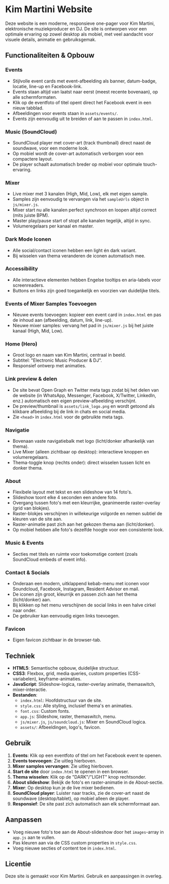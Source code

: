 # Kim Martini Website

Deze website is een moderne, responsieve one-pager voor Kim Martini, elektronische muziekproducer en DJ. De site is ontworpen voor een optimale ervaring op zowel desktop als mobiel, met veel aandacht voor visuele details, animatie en gebruiksgemak.

## Functionaliteiten & Opbouw

### Events
- Stijlvolle event cards met event-afbeelding als banner, datum-badge, locatie, line-up en Facebook-link.
- Events staan altijd van laatst naar eerst (meest recente bovenaan), op alle schermformaten.
- Klik op de eventfoto of titel opent direct het Facebook event in een nieuw tabblad.
- Afbeeldingen voor events staan in `assets/events/`.
- Events zijn eenvoudig uit te breiden of aan te passen in `index.html`.
### Music (SoundCloud)
- SoundCloud player met cover-art (track thumbnail) direct naast de soundwave, voor een moderne look.
- Op mobiel wordt de cover-art automatisch verborgen voor een compactere layout.
- De player schaalt automatisch breder op mobiel voor optimale touch-ervaring.

### Mixer
- Live mixer met 3 kanalen (High, Mid, Low), elk met eigen sample.
- Samples zijn eenvoudig te vervangen via het `sampleUrls` object in `js/mixer.js`.
- Mixer start nu alle kanalen perfect synchroon en loopen altijd correct (mits juiste BPM).
- Master play/pause start of stopt alle kanalen tegelijk, altijd in sync.
- Volumeregelaars per kanaal en master.

### Dark Mode Iconen
- Alle social/contact iconen hebben een light én dark variant.
- Bij wisselen van thema veranderen de iconen automatisch mee.

### Accessibility
- Alle interactieve elementen hebben Engelse tooltips en aria-labels voor screenreaders.
- Buttons en links zijn goed toegankelijk en voorzien van duidelijke titels.

### Events of Mixer Samples Toevoegen
- Nieuwe events toevoegen: kopieer een event card in `index.html` en pas de inhoud aan (afbeelding, datum, link, line-up).
- Nieuwe mixer samples: vervang het pad in `js/mixer.js` bij het juiste kanaal (High, Mid, Low).

### Home (Hero)
- Groot logo en naam van Kim Martini, centraal in beeld.
- Subtitel: "Electronic Music Producer & DJ".
- Responsief ontwerp met animaties.

### Link preview & delen
- De site bevat Open Graph en Twitter meta tags zodat bij het delen van de website (in WhatsApp, Messenger, Facebook, X/Twitter, LinkedIn, enz.) automatisch een eigen preview-afbeelding verschijnt.
- De preview/thumbnail is `assets/link_logo.png` en wordt getoond als klikbare afbeelding bij de link in chats en social media.
- Zie `<head>` in `index.html` voor de gebruikte meta tags.

### Navigatie
- Bovenaan vaste navigatiebalk met logo (licht/donker afhankelijk van thema).
- Live Mixer (alleen zichtbaar op desktop): interactieve knoppen en volumeregelaars. 
- Thema-toggle knop (rechts onder): direct wisselen tussen licht en donker thema.

### About
- Flexibele layout met tekst en een slideshow van 14 foto's.
- Slideshow toont elke 4 seconden een andere foto.
- Overgang tussen foto's met een kleurrijke, geanimeerde raster-overlay (grid van blokjes).
- Raster-blokjes verschijnen in willekeurige volgorde en nemen subtiel de kleuren van de site aan.
- Raster-animatie past zich aan het gekozen thema aan (licht/donker).
- Op mobiel hebben alle foto's dezelfde hoogte voor een consistente look.


### Music & Events
- Secties met titels en ruimte voor toekomstige content (zoals SoundCloud embeds of event info).

### Contact & Socials
- Onderaan een modern, uitklappend kebab-menu met iconen voor Soundcloud, Facebook, Instagram, Resident Advisor en mail.
- De iconen zijn groot, kleurrijk en passen zich aan het thema (licht/donker) aan.
- Bij klikken op het menu verschijnen de social links in een halve cirkel naar onder.
- De gebruiker kan eenvoudig eigen links toevoegen.

### Favicon
- Eigen favicon zichtbaar in de browser-tab.

## Techniek
- **HTML5**: Semantische opbouw, duidelijke structuur.
- **CSS3**: Flexbox, grid, media queries, custom properties (CSS-variabelen), keyframe-animaties.
- **JavaScript**: Slideshow-logica, raster-overlay animatie, themaswitch, mixer-interactie.
- **Bestanden**:
  - `index.html`: Hoofdstructuur van de site.
  - `style.css`: Alle styling, inclusief thema's en animaties.
  - `font.css`: Custom fonts.
  - `app.js`: Slideshow, raster, themaswitch, menu.
  - `js/mixer.js`, `js/soundcloud.js`: Mixer en SoundCloud logica.
  - `assets/`: Afbeeldingen, logo's, favicon.

## Gebruik
1. **Events**: Klik op een eventfoto of titel om het Facebook event te openen.
2. **Events toevoegen**: Zie uitleg hierboven.
3. **Mixer samples vervangen**: Zie uitleg hierboven.
4. **Start de site** door `index.html` te openen in een browser.
5. **Thema wisselen**: Klik op de "DARK"/"LIGHT" knop rechtsonder.
6. **About slideshow**: Bekijk de foto's en raster-animatie in de About-sectie.
7. **Mixer**: Op desktop kun je de live mixer bedienen.
8. **SoundCloud player**: Luister naar tracks, zie de cover-art naast de soundwave (desktop/tablet), op mobiel alleen de player.
9. **Responsief**: De site past zich automatisch aan elk schermformaat aan.

## Aanpassen
- Voeg nieuwe foto's toe aan de About-slideshow door het `images`-array in `app.js` aan te vullen.
- Pas kleuren aan via de CSS custom properties in `style.css`.
- Voeg nieuwe secties of content toe in `index.html`.

## Licentie
Deze site is gemaakt voor Kim Martini. Gebruik en aanpassingen in overleg.
